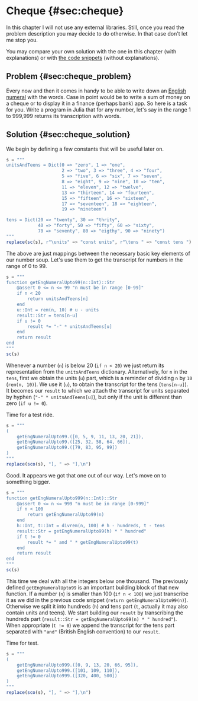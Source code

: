 # Cheque {#sec:cheque}

In this chapter I will not use any external libraries. Still, once you read the
problem description you may decide to do otherwise. In that case don't let me
stop you.

You may compare your own solution with the one in this chapter (with
explanations) or with [the code
snippets](https://github.com/b-lukaszuk/BS_wJ_eng/tree/main/code_snippets/cheque)
(without explanations).

## Problem {#sec:cheque_problem}

Every now and then it comes in handy to be able to write down an [English
numeral](https://en.wikipedia.org/wiki/English_numerals) with the words. Case in
point would be to write a sum of money on a cheque or to display it in a finance
(perhaps bank) app. So here is a task for you. Write a program in Julia that for
any number, let's say in the range 1 to 999,999 returns its transcription with
words.

## Solution {#sec:cheque_solution}

We begin by defining a few constants that will be useful later on.

```jl
s = """
unitsAndTeens = Dict(0 => "zero", 1 => "one",
                     2 => "two", 3 => "three", 4 => "four",
                     5 => "five", 6 => "six", 7 => "seven",
                     8 => "eight", 9 => "nine", 10 => "ten",
                     11 => "eleven", 12 => "twelve",
                     13 => "thirteen", 14 => "fourteen",
                     15 => "fifteen", 16 => "sixteen",
                     17 => "seventeen", 18 => "eighteen",
                     19 => "nineteen")

tens = Dict(20 => "twenty", 30 => "thrity",
            40 => "forty", 50 => "fifty", 60 => "sixty",
            70 => "seventy", 80 => "eigthy", 90 => "ninety")
"""
replace(sc(s), r"\units" => "const units", r"\tens " => "const tens ")
```

The above are just mappings between the necessary basic key elements of our
number soup. Let's use them to get the transcript for numbers in the range of 0
to 99.

```jl
s = """
function getEngNumeralUpto99(n::Int)::Str
    @assert 0 <= n <= 99 "n must be in range [0-99]"
    if n < 20
        return unitsAndTeens[n]
    end
    u::Int = rem(n, 10) # u - units
    result::Str = tens[n-u]
    if u != 0
        result *= "-" * unitsAndTeens[u]
    end
    return result
end
"""
sc(s)
```

Whenever a number (`n`) is below 20 (`if n < 20`) we just return its
representation from the `unitsAndTeens` dictionary. Alternatively, for `n` in
the `tens`, first we obtain the units (`u`) part, which is a reminder of
dividing `n` by `10` (`rem(n, 10)`). We use it (`u`), to obtain the transcript
for the tens (`tens[n-u]`). It becomes our `result` to which we attach the
transcript for units separated by hyphen (`"-" * unitsAndTeens[u]`), but only if
the unit is different than zero (`if u != 0`).

Time for a test ride.

```jl
s = """
(
	getEngNumeralUpto99.([0, 5, 9, 11, 13, 20, 21]),
	getEngNumeralUpto99.([25, 32, 58, 64, 66]),
	getEngNumeralUpto99.([79, 83, 95, 99])
)
"""
replace(sco(s), "], " => "],\n")
```

Good. It appears we got that one out of our way. Let's move on to something
bigger.

```jl
s = """
function getEngNumeralUpto999(n::Int)::Str
    @assert 0 <= n <= 999 "n must be in range [0-999]"
    if n < 100
        return getEngNumeralUpto99(n)
    end
    h::Int, t::Int = divrem(n, 100) # h - hundreds, t - tens
    result::Str = getEngNumeralUpto99(h) * " hundred"
    if t != 0
        result *= " and " * getEngNumeralUpto99(t)
    end
    return result
end
"""
sc(s)
```

This time we deal with all the integers below one thousand.
The previously defined `getEngNumeralUpto99` is an important building block of
that new function. If a number (`n`) is smaller than 100 (`if n < 100`) we just
transcribe it as we did in the previous code snippet
(`return getEngNumeralUpto99(n)`).
Otherwise we split it into hundreds (`h`) and tens part (`t`, actually it may
also contain units and teens). We start building our `result` by transcribing
the hundreds part (`result::Str = getEngNumeralUpto99(n) * " hundred"`). When
appropriate (`t != 0`) we append the transcript for the tens part separated with
`"and"` (British English convention) to our `result`.

Time for test.

```jl
s = """
(
	getEngNumeralUpto999.([0, 9, 13, 20, 66, 95]),
	getEngNumeralUpto999.([101, 109, 110]),
	getEngNumeralUpto999.([320, 400, 500])
)
"""
replace(sco(s), "], " => "],\n")
```

